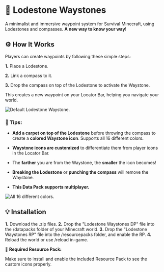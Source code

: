 # 🧭 Lodestone Waystones
A minimalist and immersive waypoint system for Survival Minecraft, using Lodestones and compasses. **A new way to know your way!**

## ⚙️ How It Works
Players can create waypoints by following these simple steps:

**1.** Place a Lodestone.

**2.** Link a compass to it.

**3.** Drop the compass on top of the Lodestone to activate the Waystone.

This creates a new waypoint on your Locator Bar, helping you navigate your world.

![Default Lodestone Waystone.](https://cdn.modrinth.com/data/cached_images/61e73749167b6757033051bf2c1a204766f4d0fa.png)
### 💫 Tips:

- **Add a carpet on top of the Lodestone** before throwing the compass to create a **colored Waystone icon**. Supports all 16 different colors.

- **Waystone icons are customized** to differentiate them from player icons in the Locator Bar.
- The **farther** you are from the Waystone, the **smaller** the icon becomes!
- **Breaking the Lodestone** or **punching the compass** will remove the Waystone.
- **This Data Pack supports multiplayer.**

![All 16 different colors.](https://cdn.modrinth.com/data/cached_images/c65e2686740ee66947aeaf8b4f3811c48dc4d895.png)
## 💡 Installation
**1.** Download the .zip files.
**2.** Drop the "Lodestone Waystones DP" file into the /datapacks folder of your Minecraft world.
**3.** Drop the "Lodestone Waystones RP" file into the /resourcepacks folder, and enable the RP.
**4.** Reload the world or use /reload in-game.

🎨 **Required Resource Pack:**

Make sure to install and enable the included Resource Pack to see the custom icons properly.
